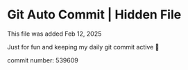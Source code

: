 # Git Auto Commit | Hidden File

This file was added Feb 12, 2025

Just for fun and keeping my daily git commit active 🤪

commit number: 539609
